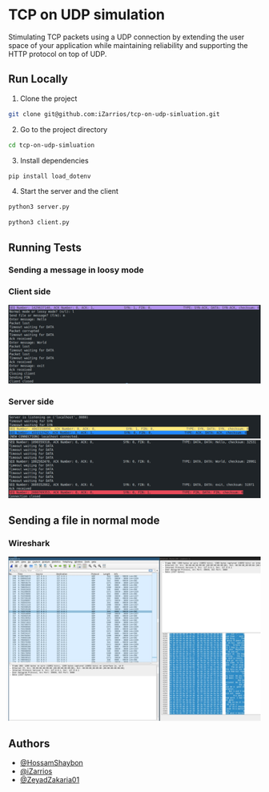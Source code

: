 # TCP on UDP simulation

Stimulating TCP packets using a UDP connection by extending the user space of your application while maintaining reliability and supporting the HTTP protocol on top of UDP.

## Run Locally

1. Clone the project

```bash
git clone git@github.com:iZarrios/tcp-on-udp-simluation.git
```

2. Go to the project directory

```bash
cd tcp-on-udp-simluation
```

3. Install dependencies

```bash
pip install load_dotenv
```

4. Start the server and the client

```bash
python3 server.py
```

```bash
python3 client.py
```

## Running Tests

### Sending a message in loosy mode

### Client side
![App Screenshot](docs/client_loosy_msg.png)

### Server side
![App Screenshot](docs/server_loosy_msg_1.png)
![App Screenshot](docs/server_loosy_msg_2.png)

## Sending a file in normal mode

### Wireshark
![App Screenshot](docs/wireshark_normal_file.jpeg)

## Authors

-   [@HossamShaybon](https://github.com/HossamShaybon)
-   [@iZarrios](https://github.com/iZarrios)
-   [@ZeyadZakaria01](https://github.com/ZeyadZakaria01)
